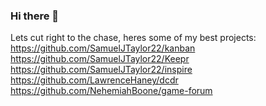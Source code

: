 ### Hi there 👋

Lets cut right to the chase, heres some of my best projects:
https://github.com/SamuelJTaylor22/kanban
https://github.com/SamuelJTaylor22/Keepr
https://github.com/SamuelJTaylor22/inspire
https://github.com/LawrenceHaney/dcdr
https://github.com/NehemiahBoone/game-forum


<!--
**SamuelJTaylor22/SamuelJTaylor22** is a ✨ _special_ ✨ repository because its `README.md` (this file) appears on your GitHub profile.

Here are some ideas to get you started:

- 🔭 I’m currently working on ...
- 🌱 I’m currently learning ...
- 👯 I’m looking to collaborate on ...
- 🤔 I’m looking for help with ...
- 💬 Ask me about ...
- 📫 How to reach me: ...
- 😄 Pronouns: ...
- ⚡ Fun fact: ...
-->
